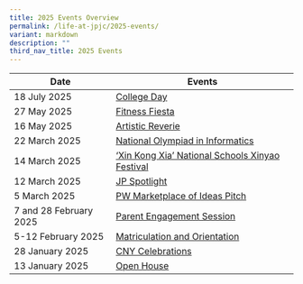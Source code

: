 ```yaml
---
title: 2025 Events Overview
permalink: /life-at-jpjc/2025-events/
variant: markdown
description: ""
third_nav_title: 2025 Events
---
```

| Date | Events | 
| -------- | -------- |
18 July 2025|[College Day](/life-at-jpjc/2025-events/cd/)
27 May 2025|[Fitness Fiesta](/life-at-jpjc/2025-events/ff/)
16 May 2025|[Artistic Reverie](/life-at-jpjc/2025-events/ar/)
22 March 2025|[National Olympiad in Informatics](/life-at-jpjc/2025-events/noi/)
14 March 2025|[‘Xin Kong Xia’ National Schools Xinyao Festival](/life-at-jpjc/2025-events/xkx/)
12 March 2025|[JP Spotlight](/life-at-jpjc/2025-events/jpspotlight/)
5 March 2025|[PW Marketplace of Ideas Pitch](/life-at-jpjc/2025-events/pwmoi/)
7 and 28 February 2025|[Parent Engagement Session](/life-at-jpjc/2025-events/pes/)
5-12 February 2025|[Matriculation and Orientation](/life-at-jpjc/2025-events/mo/)
28 January 2025|[CNY Celebrations](/life-at-jpjc/2025-events/cny/)
13 January 2025|[Open House](/life-at-jpjc/2025-events/open-house/)